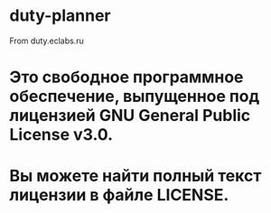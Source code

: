 # duty-planner
From duty.eclabs.ru
# Это свободное программное обеспечение, выпущенное под лицензией GNU General Public License v3.0.
# Вы можете найти полный текст лицензии в файле LICENSE.
